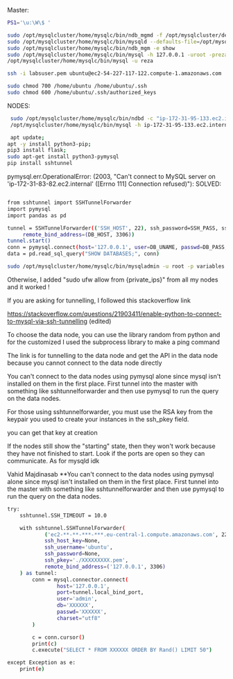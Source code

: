 Master: 

```bash
PS1='\u:\W\$ '
```

```bash
sudo /opt/mysqlcluster/home/mysqlc/bin/ndb_mgmd -f /opt/mysqlcluster/deploy/conf/config.ini --initial --configdir=/opt/mysqlcluster/deploy/conf/
sudo /opt/mysqlcluster/home/mysqlc/bin/mysqld --defaults-file=/opt/mysqlcluster/deploy/conf/my.cnf --user=root &
sudo /opt/mysqlcluster/home/mysqlc/bin/ndb_mgm -e show
sudo /opt/mysqlcluster/home/mysqlc/bin/mysql -h 127.0.0.1 -uroot -preza1234 
/opt/mysqlcluster/home/mysqlc/bin/mysql -u reza

ssh -i labsuser.pem ubuntu@ec2-54-227-117-122.compute-1.amazonaws.com

sudo chmod 700 /home/ubuntu /home/ubuntu/.ssh
sudo chmod 600 /home/ubuntu/.ssh/authorized_keys

```
 
 NODE‌S:‌
 
```bash
 sudo /opt/mysqlcluster/home/mysqlc/bin/ndbd -c "ip-172-31-95-133.ec2.internal"
 /opt/mysqlcluster/home/mysqlc/bin/mysql -h ip-172-31-95-133.ec2.internal -u reza -preza1234
```

```bash
 apt update;
apt -y install python3-pip;
pip3 install flask;
sudo apt-get install python3-pymysql
pip install sshtunnel
```


pymysql.err.OperationalError: (2003, "Can't connect to MySQL server on 'ip-172-31-83-82.ec2.internal' ([Errno 111] Connection refused)"):
SOLVED: 

```bash

from sshtunnel import SSHTunnelForwarder
import pymysql
import pandas as pd

tunnel = SSHTunnelForwarder(('SSH_HOST', 22), ssh_password=SSH_PASS, ssh_username=SSH_UNAME,
     remote_bind_address=(DB_HOST, 3306)) 
tunnel.start()
conn = pymysql.connect(host='127.0.0.1', user=DB_UNAME, passwd=DB_PASS, port=tunnel.local_bind_port)
data = pd.read_sql_query("SHOW DATABASES;", conn)

```

```bash
sudo /opt/mysqlcluster/home/mysqlc/bin/mysqladmin -u root -p variables | grep port
 ```
Otherwise, I added "sudo ufw allow from {private_ips}" from all my nodes and it worked !

If you are asking for tunnelling, I followed this stackoverflow link 

https://stackoverflow.com/questions/21903411/enable-python-to-connect-to-mysql-via-ssh-tunnelling (edited) 


To choose the data node, you can use the library random from python and for the customized I used the subprocess library to make a ping command

The link is for tunnelling to the data node and get the API in the data node because you cannot connect to the data node directly

You can't connect to the data nodes using pymysql alone since mysql isn't installed on them in the first place. First tunnel into the master with something like sshtunnelforwarder and then use pymysql to run the query on the data nodes.



For those using sshtunnelforwarder, you must use the RSA key from the keypair you used to create your instances in the ssh_pkey field.

you can get that key at creation


If the nodes still show the "starting" state, then they won't work because they have not finished to start. Look if the ports are open so they can communicate. As for mysqld idk


Vahid Majdinasab
**You can't connect to the data nodes using pymysql alone since mysql isn't installed on them in the first place. First tunnel into the master with something like sshtunnelforwarder and then use pymysql to run the query on the data nodes.


```bash
try:
    sshtunnel.SSH_TIMEOUT = 10.0

    with sshtunnel.SSHTunnelForwarder(
            ('ec2-**-**-***-***.eu-central-1.compute.amazonaws.com', 22),
            ssh_host_key=None,
            ssh_username='ubuntu',
            ssh_password=None,
            ssh_pkey='./XXXXXXXXX.pem',
            remote_bind_address=('127.0.0.1', 3306)
    ) as tunnel:
        conn = mysql.connector.connect(
                host='127.0.0.1',
                port=tunnel.local_bind_port,
                user='admin',
                db='XXXXXX',
                passwd='XXXXXX',
                charset="utf8"
        )

        c = conn.cursor()
        print(c)
        c.execute("SELECT * FROM XXXXXX ORDER BY Rand() LIMIT 50")

except Exception as e:
    print(e)

```



